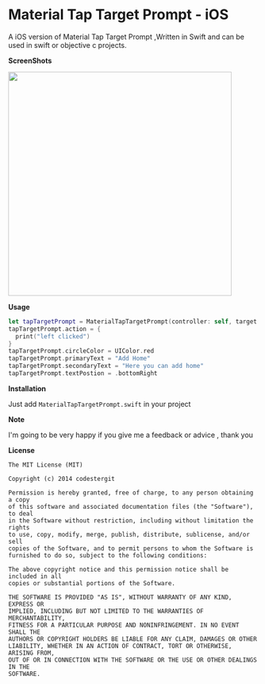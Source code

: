 # Material Tap Target Prompt - iOS
A iOS version of Material Tap Target Prompt ,Written in Swift and can be used in swift or objective c projects.

<b>ScreenShots</b>

<img src="https://raw.githubusercontent.com/Abedalkareem/MaterialTapTargetPrompt-iOS/master/MaterialTapTargetPrompt/screenshot.png"  width="450">

<b>Usage</b>

```swift
let tapTargetPrompt = MaterialTapTargetPrompt(controller: self, target: leftBarButton)
tapTargetPrompt.action = {
  print("left clicked")
}
tapTargetPrompt.circleColor = UIColor.red
tapTargetPrompt.primaryText = "Add Home"
tapTargetPrompt.secondaryText = "Here you can add home"
tapTargetPrompt.textPostion = .bottomRight
```

<b>Installation</b>

Just add ```MaterialTapTargetPrompt.swift``` in your project


<b>Note</b>

I'm going to be very happy if you give me a feedback or advice , thank you

<b>License</b>

```
The MIT License (MIT)

Copyright (c) 2014 codestergit

Permission is hereby granted, free of charge, to any person obtaining a copy
of this software and associated documentation files (the "Software"), to deal
in the Software without restriction, including without limitation the rights
to use, copy, modify, merge, publish, distribute, sublicense, and/or sell
copies of the Software, and to permit persons to whom the Software is
furnished to do so, subject to the following conditions:

The above copyright notice and this permission notice shall be included in all
copies or substantial portions of the Software.

THE SOFTWARE IS PROVIDED "AS IS", WITHOUT WARRANTY OF ANY KIND, EXPRESS OR
IMPLIED, INCLUDING BUT NOT LIMITED TO THE WARRANTIES OF MERCHANTABILITY,
FITNESS FOR A PARTICULAR PURPOSE AND NONINFRINGEMENT. IN NO EVENT SHALL THE
AUTHORS OR COPYRIGHT HOLDERS BE LIABLE FOR ANY CLAIM, DAMAGES OR OTHER
LIABILITY, WHETHER IN AN ACTION OF CONTRACT, TORT OR OTHERWISE, ARISING FROM,
OUT OF OR IN CONNECTION WITH THE SOFTWARE OR THE USE OR OTHER DEALINGS IN THE
SOFTWARE.
```
